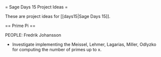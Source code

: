 = Sage Days 15 Project Ideas =

These are project ideas for [[days15|Sage Days 15]].

== Prime Pi ==

PEOPLE: Fredrik Johansson

  * Investigate implementing the Meissel, Lehmer, Lagarias, Miller, Odlyzko for computing the number of primes up to x.
